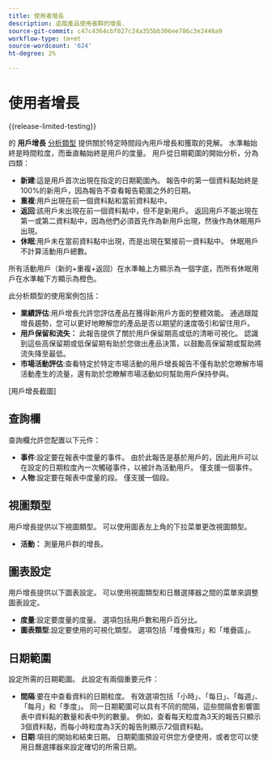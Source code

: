 ```yaml
---
title: 使用者增長
description: 追蹤產品使用者群的增長.
source-git-commit: c47c4364cbf027c24a355bb306ee786c3e2446a9
workflow-type: tm+mt
source-wordcount: '624'
ht-degree: 2%

---
```


# 使用者增長

{{release-limited-testing}}

的 **用戶增長** [分析類型](overview.md) 提供關於特定時間段內用戶增長和獲取的見解。 水準軸始終是時間粒度，而垂直軸始終是用戶的度量。 用戶從日期範圍的開始分析，分為四類：

* **新建**:這是用戶首次出現在指定的日期範圍內。 報告中的第一個資料點始終是100%的新用戶，因為報告不查看報告範圍之外的日期。
* **重複**:用戶出現在前一個資料點和當前資料點中。
* **返回**:該用戶未出現在前一個資料點中，但不是新用戶。 返回用戶不能出現在第一或第二資料點中，因為他們必須首先作為新用戶出現，然後作為休眠用戶出現。
* **休眠**:用戶未在當前資料點中出現，而是出現在緊接前一資料點中。 休眠用戶不計算活動用戶總數。

所有活動用戶（新的+重複+返回）在水準軸上方顯示為一個字底，而所有休眠用戶在水準軸下方顯示為橙色。

此分析類型的使用案例包括：

* **業績評估**:用戶增長允許您評估產品在獲得新用戶方面的整體效能。 通過跟蹤增長趨勢，您可以更好地瞭解您的產品是否以期望的速度吸引和留住用戶。
* **用戶保留和流失：** 此報告提供了關於用戶保留期高或低的清晰可視化。 認識到這些高保留期或低保留期有助於您做出產品決策，以鼓勵高保留期或幫助將流失降至最低。
* **市場活動評估**:查看特定於特定市場活動的用戶增長報告不僅有助於您瞭解市場活動產生的流量，還有助於您瞭解市場活動如何幫助用戶保持參與。

[用戶增長截圖]

## 查詢欄

查詢欄允許您配置以下元件：

* **事件**:設定要在報表中度量的事件。 由於此報告是基於用戶的，因此用戶可以在設定的日期粒度內一次觸碰事件，以被計為活動用戶。 僅支援一個事件。
* **人物**:設定要在報表中度量的段。 僅支援一個段。

## 視圖類型

用戶增長提供以下視圖類型。 可以使用圖表左上角的下拉菜單更改視圖類型。

* **活動：** 測量用戶群的增長。

## 圖表設定

用戶增長提供以下圖表設定。 可以使用視圖類型和日曆選擇器之間的菜單來調整圖表設定。

* **度量**:設定要度量的度量。 選項包括用戶數和用戶百分比。
* **圖表類型**:設定要使用的可視化類型。 選項包括「堆疊條形」和「堆疊區」。

## 日期範圍

設定所需的日期範圍。 此設定有兩個重要元件：

* **間隔**:要在中查看資料的日期粒度。 有效選項包括「小時」、「每日」、「每週」、「每月」和「季度」。 同一日期範圍可以具有不同的間隔，這些間隔會影響圖表中資料點的數量和表中列的數量。 例如，查看每天粒度為3天的報告只顯示3個資料點，而每小時粒度為3天的報告則顯示72個資料點。
* **日期**:項目的開始和結束日期。 日期範圍預設可供您方便使用，或者您可以使用日曆選擇器來設定確切的所需日期。
